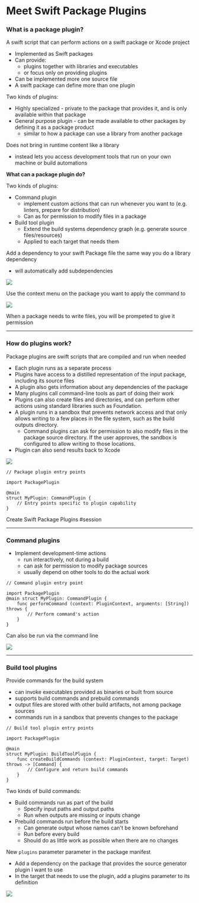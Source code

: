 # **Meet Swift Package Plugins**

### **What is a package plugin?**

A swift script that can perform actions on a swift package or Xcode project

* Implemented as Swift packages
* Can provide:
	* plugins together with libraries and executables
	* or focus only on providing plugins
* Can be implemented more one source file
* A swift package can define more than one plugin

Two kinds of plugins:
* Highly specialized - private to the package that provides it, and is only available within that package
* General purpose plugin - can be made available to other packages by defining it as a package product
	* similar to how a package can use a library from another package

Does not bring in runtime content like a library
* instead lets you access development tools that run on your own machine or build automations

**What can a package plugin do?**

Two kinds of plugins:
* Command plugin
	* implement custom actions that can run whenever you want to (e.g. linters, prepare for distribution)
	* Can as for permission to modify files in a package
* Build tool plugin
	* Extend the build systems dependency graph (e.g. generate source files/resources)
	* Applied to each target that needs them

Add a dependency to your swift Package file the same way you do a library dependency
* will automatically add subdependencies

![](images/packagePlugin/dependency.png)

Use the context menu on the package you want to apply the command to

![](images/packagePlugin/context_menu.png)

When a package needs to write files, you will be prompeted to give it permission

---

### **How do plugins work?**

Package plugins are swift scripts that are compiled and run when needed

* Each plugin runs as a separate process
* Plugins have access to a distilled representation of the input package, including its source files
* A plugin also gets information about any dependencies of the package
* Many plugins call command-line tools as part of doing their work
* Plugins can also create files and directories, and can perform other actions using standard libraries such as Foundation. 
* A plugin runs in a sandbox that prevents network access and that only allows writing to a few places in the file system, such as the build outputs directory. 
	* Command plugins can ask for permission to also modify files in the package source directory. If the user approves, the sandbox is configured to allow writing to those locations.
* Plugin can also send results back to Xcode

![](images/packagePlugin/plugin_diagram.png)

```
// Package plugin entry points

import PackagePlugin

@main
struct MyPlugin: CommandPlugin {
	// Entry points specific to plugin capability
}
```

Create Swift Package Plugins #session

---

### **Command plugins**

* Implement development-time actions
	* run interactively, not during a build
	* can ask for permission to modify package sources
	* usually depend on other tools to do the actual work

```
// Command plugin entry point

import PackagePlugin
@main struct MyPlugin: CommandPlugin {
	func performCommand (context: PluginContext, arguments: [String]) throws {
		// Perform command's action
	}
}
```

Can also be run via the command line

![](images/packagePlugin/command_line.png)

---

### **Build tool plugins**

Provide commands for the build system

* can invoke executables provided as binaries or built from source
* supports build commands and prebuild commands
* output files are stored with other build artifacts, not among package sources
* commands run in a sandbox that prevents changes to the package

```
// Build tool plugin entry points

import PackagePlugin

@main
struct MyPlugin: BuildToolPlugin {
	func createBuildCommands (context: PluginContext, target: Target) throws -> [Command] {
		// Configure and return build commands
	}
}
```

Two kinds of build commands:

* Build commands run as part of the build
	* Specify input paths and output paths
	* Run when outputs are missing or inputs change
* Prebuild commands run before the build starts
	* Can generate output whose names can't be known beforehand
	* Run before every build
	* Should do as little work as possible when there are no changes

New `plugins` parameter parameter in the package manifest

* Add a dependency on the package that provides the source generator plugin I want to use
* In the target that needs to use the plugin, add a plugins parameter to its definition

![](images/packagePlugin/manifest.png)


